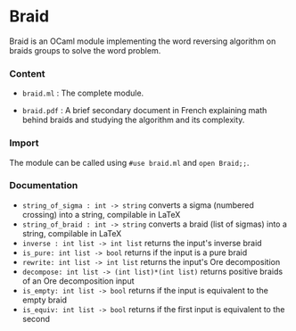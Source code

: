# Braid

Braid is an OCaml module implementing the word reversing algorithm on braids groups to solve the word problem.


### Content

* `braid.ml` : The complete module.

* `braid.pdf` : A brief secondary document in French explaining math behind braids and studying the algorithm and its complexity.


### Import

The module can be called using `#use braid.ml` and `open Braid;;`.


### Documentation

* `string_of_sigma : int -> string` converts a sigma (numbered crossing) into a string, compilable in LaTeX
* `string_of_braid : int -> string` converts a braid (list of sigmas) into a string, compilable in LaTeX
* `inverse : int list -> int list` returns the input's inverse braid
* `is_pure: int list -> bool` returns if the input is a pure braid
* `rewrite: int list -> int list` returns the input's Ore decomposition
* `decompose: int list -> (int list)*(int list)` returns positive braids of an Ore decomposition input
* `is_empty: int list -> bool` returns if the input is equivalent to the empty braid
* `is_equiv: int list -> bool` returns if the first input is equivalent to the second